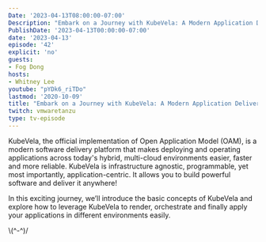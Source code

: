 ```yaml
---
Date: '2023-04-13T08:00:00-07:00'
Description: "Embark on a Journey with KubeVela: A Modern Application Delivery Platform"
PublishDate: '2023-04-13T00:00:00-07:00'
date: '2023-04-13'
episode: '42'
explicit: 'no'
guests:
- Fog Dong
hosts:
- Whitney Lee
youtube: "pYDk6_riTDo"
lastmod: '2020-10-09'
title: "Embark on a Journey with KubeVela: A Modern Application Delivery Platform"
twitch: vmwaretanzu
type: tv-episode
---
```


KubeVela, the official implementation of Open Application Model (OAM), is a modern software delivery platform that makes deploying and operating applications across today's hybrid, multi-cloud environments easier, faster and more reliable. KubeVela is infrastructure agnostic, programmable, yet most importantly, application-centric. It allows you to build powerful software and deliver it anywhere!

In this exciting journey, we’ll introduce the basic concepts of KubeVela and explore how to leverage KubeVela to render, orchestrate and finally apply your applications in different environments easily.

\\(^-^)/
